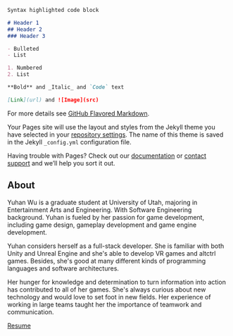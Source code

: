 ```markdown
Syntax highlighted code block

# Header 1
## Header 2
### Header 3

- Bulleted
- List

1. Numbered
2. List

**Bold** and _Italic_ and `Code` text

[Link](url) and ![Image](src)
```

For more details see [GitHub Flavored Markdown](https://guides.github.com/features/mastering-markdown/).

Your Pages site will use the layout and styles from the Jekyll theme you have selected in your [repository settings](https://github.com/Yuhan-Wu/yuhanwu.github.io/settings). The name of this theme is saved in the Jekyll `_config.yml` configuration file.

Having trouble with Pages? Check out our [documentation](https://docs.github.com/categories/github-pages-basics/) or [contact support](https://github.com/contact) and we’ll help you sort it out.

## About
Yuhan Wu is a graduate student at University of Utah, majoring in Entertainment Arts and Engineering. With Software Engineering background. Yuhan is fueled by her passion for game development, including game design, gameplay development and game engine development. 

Yuhan considers herself as a full-stack developer. She is familiar with both Unity and Unreal Engine and she's able to develop VR games and altctrl games. Besides, she's good at many different kinds of programming languages and software architectures.

Her hunger for knowledge and determination to turn information into action has contributed to all of her games. She's always curious about new technology and would love to set foot in new fields. Her experience of working in large teams taught her the importance of teamwork and communication.

[Resume](https://github.com/Yuhan-Wu/yuhan-wu.github.io/blob/gh-pages/Yuhan%20Wu.pdf)
